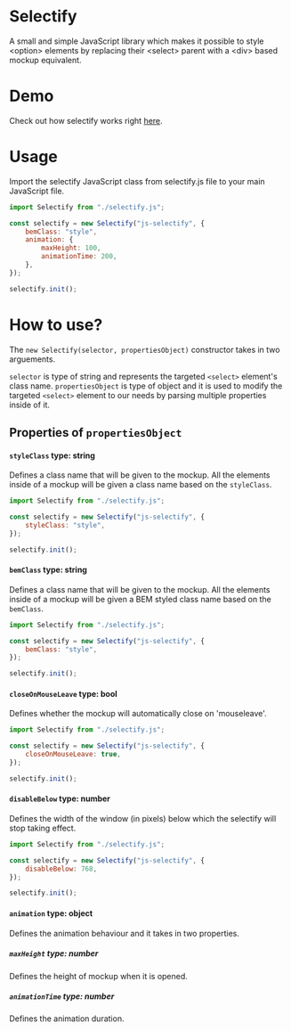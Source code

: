 # Selectify
A small and simple JavaScript library which makes it possible to style &lt;option> elements by replacing their &lt;select> parent with a &lt;div> based mockup equivalent.

# Demo
Check out how selectify works right [here](https://vanjazeli.github.io/selectify/).

# Usage
Import the selectify JavaScript class from selectify.js file to your main JavaScript file.
```javascript
import Selectify from "./selectify.js";

const selectify = new Selectify("js-selectify", {
    bemClass: "style",
    animation: {
        maxHeight: 100,
        animationTime: 200,
    },
});

selectify.init();
```

# How to use?
The ```new Selectify(selector, propertiesObject)``` constructor takes in two arguements.

```selector``` is type of string and represents the targeted ```<select>``` element's class name. ```propertiesObject``` is type of object and it is used to modify the targeted ```<select>``` element to our needs by parsing multiple properties inside of it.

## Properties of ```propertiesObject```

#### ```styleClass``` type: string
Defines a class name that will be given to the mockup. All the elements inside of a mockup will be given a class name based on the ```styleClass```.

```javascript
import Selectify from "./selectify.js";

const selectify = new Selectify("js-selectify", {
    styleClass: "style",
});

selectify.init();
```

#### ```bemClass``` type: string
Defines a class name that will be given to the mockup. All the elements inside of a mockup will be given a BEM styled class name based on the ```bemClass```.

```javascript
import Selectify from "./selectify.js";

const selectify = new Selectify("js-selectify", {
    bemClass: "style",
});

selectify.init();
```

#### ```closeOnMouseLeave``` type: bool
Defines whether the mockup will automatically close on 'mouseleave'.

```javascript
import Selectify from "./selectify.js";

const selectify = new Selectify("js-selectify", {
    closeOnMouseLeave: true,
});

selectify.init();
```

#### ```disableBelow``` type: number
Defines the width of the window (in pixels) below which the selectify will stop taking effect.

```javascript
import Selectify from "./selectify.js";

const selectify = new Selectify("js-selectify", {
    disableBelow: 768,
});

selectify.init();
```

#### ```animation``` type: object
Defines the animation behaviour and it takes in two properties.

##### ```maxHeight``` type: number
Defines the height of mockup when it is opened.

##### ```animationTime``` type: number
Defines the animation duration.
